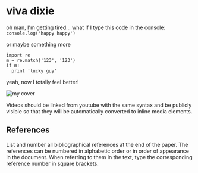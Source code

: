 # viva dixie

oh man, I'm getting tired... what if I type this code in the console: `console.log('happy happy')`

or maybe something more

```
import re
m = re.match('123', '123')
if m:
  print 'lucky guy'
```

yeah, now I totally feel better!

![my cover](http://www.creativeapplications.net/wp-content/uploads/2014/01/forest_symphony_08-640x327.png  "few days ago I was still stupid")

Videos should be linked from youtube with the same syntax and be publicly visible so that they will be automatically converted to inline media elements.

## References

List and number all bibliographical references at the end of the paper. The references can be numbered in alphabetic order or in order of appearance in the document. When referring to them in the text, type the corresponding reference number in square brackets.
